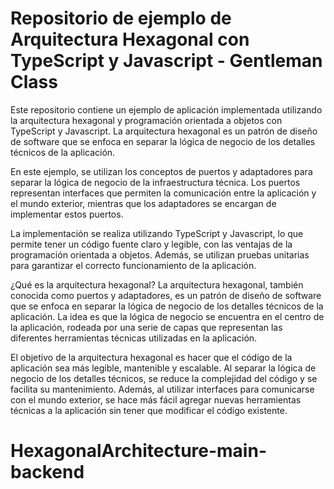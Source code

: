 # Repositorio de ejemplo de Arquitectura Hexagonal con TypeScript y Javascript - Gentleman Class


Este repositorio contiene un ejemplo de aplicación implementada utilizando la arquitectura hexagonal y programación orientada a objetos con TypeScript y Javascript. La arquitectura hexagonal es un patrón de diseño de software que se enfoca en separar la lógica de negocio de los detalles técnicos de la aplicación.

En este ejemplo, se utilizan los conceptos de puertos y adaptadores para separar la lógica de negocio de la infraestructura técnica. Los puertos representan interfaces que permiten la comunicación entre la aplicación y el mundo exterior, mientras que los adaptadores se encargan de implementar estos puertos.

La implementación se realiza utilizando TypeScript y Javascript, lo que permite tener un código fuente claro y legible, con las ventajas de la programación orientada a objetos. Además, se utilizan pruebas unitarias para garantizar el correcto funcionamiento de la aplicación.

¿Qué es la arquitectura hexagonal?
La arquitectura hexagonal, también conocida como puertos y adaptadores, es un patrón de diseño de software que se enfoca en separar la lógica de negocio de los detalles técnicos de la aplicación. La idea es que la lógica de negocio se encuentra en el centro de la aplicación, rodeada por una serie de capas que representan las diferentes herramientas técnicas utilizadas en la aplicación.

El objetivo de la arquitectura hexagonal es hacer que el código de la aplicación sea más legible, mantenible y escalable. Al separar la lógica de negocio de los detalles técnicos, se reduce la complejidad del código y se facilita su mantenimiento. Además, al utilizar interfaces para comunicarse con el mundo exterior, se hace más fácil agregar nuevas herramientas técnicas a la aplicación sin tener que modificar el código existente.
# HexagonalArchitecture-main-backend
